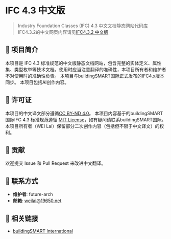 # IFC 4.3 中文版

> Industry Foundation Classes (IFC) 4.3 中文文档静态网站代码库
> IFC4.3.2的中文网页内容请见[IFC4.3.2 中文版](https://ifc4-3-chinese.19650.org/)

## 📖 项目简介

本项目是 IFC 4.3 标准规范的中文版静态文档网站，包含完整的实体定义、属性集、类型枚举等技术文档。使用时应当注意翻译的准确性，本项目所有者和维护者不对使用时的准确性负责。
本项目与buildingSMART国际正式发布的IFC4.x版本同步。
本项目包括AI创作内容。


## 📝 许可证
本项目的中文译文部分遵循[CC BY-ND 4.0](https://creativecommons.org/licenses/by-nd/4.0/deed.zh-hans)。
本项目内容基于的buildingSMART国际IFC 4.3 标准规范遵循 [MIT License](LICENSE)，如有疑问请联系buildingSMART国际。
本项目所有者（WEI Lai）保留部分二次创作内容（包括但不限于中文译文）的权利。

## 🤝 贡献

欢迎提交 Issue 和 Pull Request 来改进中文翻译。

## 📧 联系方式

- **维护者**: future-arch
- **邮箱**: weilai@19650.net

## 🔗 相关链接
- [buildingSMART International](https://www.buildingsmart.org/)
